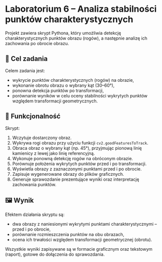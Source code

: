 # Laboratorium 6 – Analiza stabilności punktów charakterystycznych

Projekt zawiera skrypt Pythona, który umożliwia detekcję charakterystycznych punktów obrazu (rogów), a następnie analizę ich zachowania po obrocie obrazu.

## 📌 Cel zadania

Celem zadania jest:

- wykrycie punktów charakterystycznych (rogów) na obrazie,
- wykonanie obrotu obrazu o wybrany kąt (30–60°),
- ponowna detekcja punktów po transformacji,
- porównanie wyników w celu oceny stabilności wykrytych punktów względem transformacji geometrycznych.

## 🧠 Funkcjonalność

Skrypt:

1. Wczytuje dostarczony obraz.
2. Wykrywa rogi obrazu przy użyciu funkcji `cv2.goodFeaturesToTrack`.
3. Obraca obraz o wybrany kąt (np. 45°), przyjmując pionową linię kamienicy z lewej jako linię referencyjną.
4. Wykonuje ponowną detekcję rogów na obróconym obrazie.
5. Porównuje położenia wykrytych punktów przed i po transformacji.
6. Wyświetla obrazy z zaznaczonymi punktami przed i po obrocie.
7. Zapisuje wygenerowane obrazy do plików graficznych.
8. Generuje sprawozdanie prezentujące wyniki oraz interpretację zachowania punktów.

## 🖼️ Wynik

Efektem działania skryptu są:

- dwa obrazy z naniesionymi wykrytymi punktami charakterystycznymi – przed i po obrocie,
- porównanie rozmieszczenia punktów na obu obrazach,
- ocena ich trwałości względem transformacji geometrycznej (obrotu).

Wszystkie wyniki zapisywane są w formacie graficznym oraz tekstowym (raport), gotowe do dołączenia do sprawozdania.
